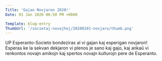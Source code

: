 ```yaml
---
Title: 'Gajan Novjaron 2020!'
Date: 01 Jan 2020 06:50 PM +0800

Template: blog-entry
ThumbUrl: '/societaj-novajhoj/20200101-novjaro/thumb.png'
---
```


UP Esperanto-Societo bondeziras al vi gajan kaj esperigan novjaron! Esperas ke la sekvan dekjaron vi plenos je sano kaj gajo, kaj ankaŭ vi renkontos novajn amikojn kaj spertos novajn kulturojn pere de Esperanto.
